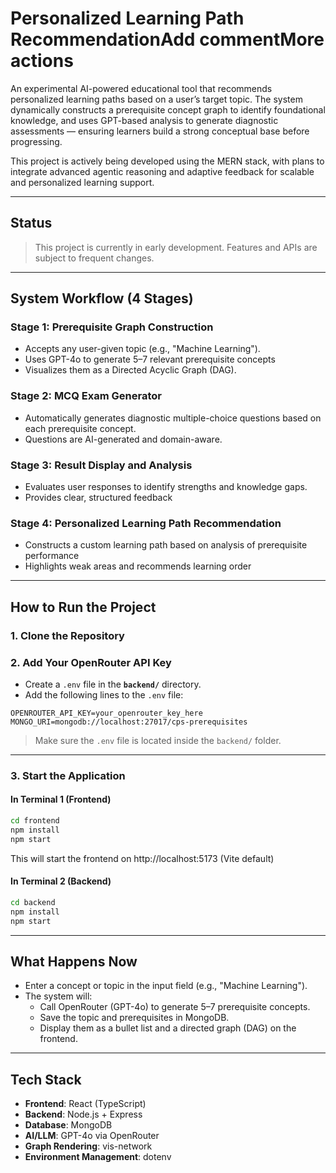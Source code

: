 # Personalized Learning Path RecommendationAdd commentMore actions

An experimental AI-powered educational tool that recommends personalized learning paths based on a user’s target topic. The system dynamically constructs a prerequisite concept graph to identify foundational knowledge, and uses GPT-based analysis to generate diagnostic assessments — ensuring learners build a strong conceptual base before progressing.

This project is actively being developed using the MERN stack, with plans to integrate advanced agentic reasoning and adaptive feedback for scalable and personalized learning support.



---

## Status

> This project is currently in early development. Features and APIs are subject to frequent changes.

---

## System Workflow (4 Stages)

### Stage 1: Prerequisite Graph Construction

- Accepts any user-given topic (e.g., "Machine Learning").
- Uses GPT-4o to generate 5–7 relevant prerequisite concepts
- Visualizes them as a Directed Acyclic Graph (DAG).

### Stage 2: MCQ Exam Generator

- Automatically generates diagnostic multiple-choice questions based on each prerequisite concept.
- Questions are AI-generated and domain-aware.

### Stage 3: Result Display and Analysis
- Evaluates user responses to identify strengths and knowledge gaps.
- Provides clear, structured feedback

### Stage 4: Personalized Learning Path Recommendation
- Constructs a custom learning path based on analysis of prerequisite performance
- Highlights weak areas and recommends learning order

---

## How to Run the Project

### 1. Clone the Repository

### 2. Add Your OpenRouter API Key

* Create a `.env` file in the **`backend/`** directory.
* Add the following lines to the `.env` file:

```env
OPENROUTER_API_KEY=your_openrouter_key_here
MONGO_URI=mongodb://localhost:27017/cps-prerequisites
```

> Make sure the `.env` file is located inside the `backend/` folder.

---

### 3. Start the Application

#### In Terminal 1 (Frontend)

```bash
cd frontend
npm install
npm start
```

This will start the frontend on http://localhost:5173 (Vite default)

#### In Terminal 2 (Backend)

```bash
cd backend
npm install
npm start
```

---

## What Happens Now

* Enter a concept or topic in the input field (e.g., "Machine Learning").
* The system will:
  * Call OpenRouter (GPT-4o) to generate 5–7 prerequisite concepts.
  * Save the topic and prerequisites in MongoDB.
  * Display them as a bullet list and a directed graph (DAG) on the frontend.

---

## Tech Stack

* **Frontend**: React (TypeScript)
* **Backend**: Node.js + Express
* **Database**: MongoDB
* **AI/LLM**: GPT-4o via OpenRouter
* **Graph Rendering**: vis-network
* **Environment Management**: dotenv
